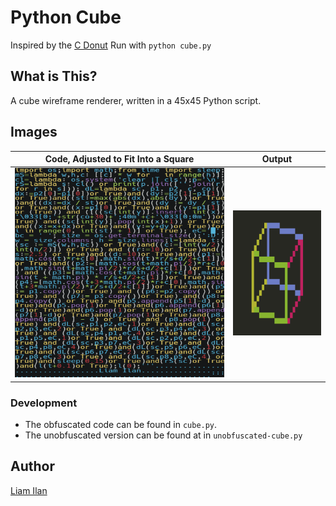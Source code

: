 # Python Cube
Inspired by the [C Donut](https://www.a1k0n.net/2006/09/15/obfuscated-c-donut.html)
Run with `python cube.py`

## What is This?
A cube wireframe renderer, written in a 45x45 Python script.

## Images
| Code, Adjusted to Fit Into a Square    | Output                              |
|----------------------------------------|-------------------------------------|
| ![45x45 Script](./img/square-font.png) | ![Wireframe Cube](./img/output.png) |

### Development
- The obfuscated code can be found in `cube.py`.
- The unobfuscated version can be found at in `unobfuscated-cube.py`

## Author
[Liam Ilan](https://github.com/liam-ilan)